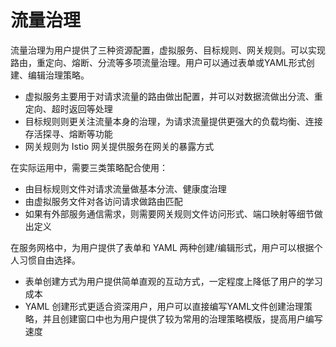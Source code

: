 # 流量治理

流量治理为用户提供了三种资源配置，虚拟服务、目标规则、网关规则。可以实现路由，重定向、熔断、分流等多项流量治理。用户可以通过表单或YAML形式创建、编辑治理策略。

- 虚拟服务主要用于对请求流量的路由做出配置，并可以对数据流做出分流、重定向、超时返回等处理
- 目标规则则更关注流量本身的治理，为请求流量提供更强大的负载均衡、连接存活探寻、熔断等功能
- 网关规则为 Istio 网关提供服务在网关的暴露方式

在实际运用中，需要三类策略配合使用：

- 由目标规则文件对请求流量做基本分流、健康度治理
- 由虚拟服务文件对各访问请求做路由匹配
- 如果有外部服务通信需求，则需要网关规则文件访问形式、端口映射等细节做出定义

在服务网格中，为用户提供了表单和 YAML 两种创建/编辑形式，用户可以根据个人习惯自由选择。

- 表单创建方式为用户提供简单直观的互动方式，一定程度上降低了用户的学习成本
- YAML 创建形式更适合资深用户，用户可以直接编写YAML文件创建治理策略，并且创建窗口中也为用户提供了较为常用的治理策略模版，提高用户编写速度
